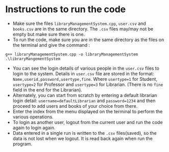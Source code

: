 # Instructions to run the code
- Make sure the files `libraryManagementSystem.cpp`, `user.csv` and `books.csv` are in the same directory.
The `.csv` files may/may not be empty but make sure there is one.
- To run the code, make sure you are in the same directory as the files on the terminal and give the command :
```
g++ libraryManagementSystem.cpp -o libraryManagementSystem
.\libraryMangementSystem
```

- You can see the login details of various people in the `user.csv` files to login to the system. Details in `user.csv` file are stored in the format: `Name,userid,password,usertype,fine`.
Where `usertype=1` for Student, `usertype=2` for Professor and `usertype=3` for Librarian. (There is no `fine` field in the end for the Librarian).
- Alternately, you can start from scratch by entering a default librarian login detail: `username=defaultLibrarian` and `password=1234` and then proceed to add users and books of your choice from there.
- Enter the index from the menu displayed on the terminal to perform the various operations.
- To login as another user, logout from the current user and run the code again to login again.
- Data entered in a single run is written to the `.csv` files(saved), so the data is not lost when we logout. It is read back again when run the program.